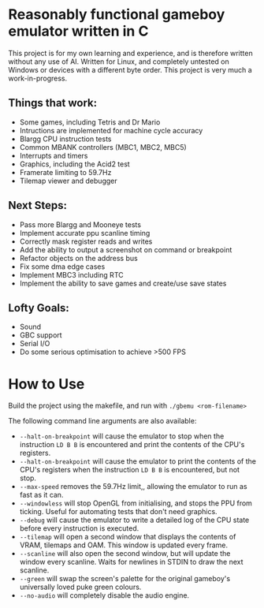 # Reasonably functional gameboy emulator written in C
This project is for my own learning and experience, and is therefore written without any use of AI. Written for Linux, and completely untested on Windows or devices with a different byte order. This project is very much a work-in-progress.

## Things that work:
 - Some games, including Tetris and Dr Mario
 - Intructions are implemented for machine cycle accuracy
 - Blargg CPU instruction tests
 - Common MBANK controllers (MBC1, MBC2, MBC5)
 - Interrupts and timers
 - Graphics, including the Acid2 test
 - Framerate limiting to 59.7Hz
 - Tilemap viewer and debugger

## Next Steps:
 - Pass more Blargg and Mooneye tests
 - Implement accurate ppu scanline timing
 - Correctly mask register reads and writes
 - Add the ability to output a screenshot on command or breakpoint
 - Refactor objects on the address bus
 - Fix some dma edge cases
 - Implement MBC3 including RTC
 - Implement the ability to save games and create/use save states

## Lofty Goals:
 - Sound
 - GBC support
 - Serial I/O
 - Do some serious optimisation to achieve >500 FPS

# How to Use
 Build the project using the makefile, and run with `./gbemu <rom-filename>`
 
 The following command line arguments are also available:
 - `--halt-on-breakpoint` will cause the emulator to stop when the instruction `LD B B` is encountered and print the contents of the CPU's registers.
 - `--halt-on-breakpoint` will cause the emulator to print the contents of the CPU's registers when the instruction `LD B B` is encountered, but not stop.
 - `--max-speed` removes the 59.7Hz limit,, allowing the emulator to run as fast as it can.
 - `--windowless` will stop OpenGL from initialising, and stops the PPU from ticking. Useful for automating tests that don't need graphics.
 - `--debug` will cause the emulator to write a detailed log of the CPU state before every instruction is executed.
 - `--tilemap` will open a second window that displays the contents of VRAM, tilemaps and OAM. This window is updated every frame.
 - `--scanline` will also open the second window, but will update the window every scanline. Waits for newlines in STDIN to draw the next scanline.
 - `--green` will swap the screen's palette for the original gameboy's universally loved puke green colours.
 - `--no-audio` will completely disable the audio engine.